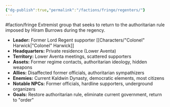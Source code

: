 ```yaml
---
{"dg-publish":true,"permalink":"/factions/fringe/regenters/"}
---
```


#faction/fringe 
Extremist group that seeks to return to the authoritarian rule imposed by Hiram Burrows during the regency.

- **Leader:** Former Lord Regent supporter [[Characters/"Colonel" Harwick\|"Colonel" Harwick]]
- **Headquarters:** Private residence (Lower Aventa)
- **Territory:** Lower Aventa meetings, scattered supporters
- **Assets:** Former regime contacts, authoritarian ideology, hidden weapons
- **Allies:** Disaffected former officials, authoritarian sympathizers
- **Enemies:** Current Kaldwin Dynasty, democratic elements, most citizens
- **Notable NPCs:** Former officials, hardline supporters, underground organizers
- **Goals:** Restore authoritarian rule, eliminate current government, return to "order"